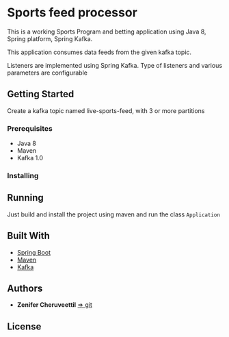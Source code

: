 # Sports feed processor

This is a working Sports Program and betting application using Java 8, Spring platform, Spring Kafka.

This application consumes data feeds from the given kafka topic. 

Listeners are implemented using Spring Kafka. Type of listeners and various parameters are configurable

## Getting Started

Create a kafka topic named live-sports-feed, with 3 or more partitions

### Prerequisites

- Java 8
- Maven
- Kafka 1.0

### Installing


## Running

Just build and install the project using maven and run the class `Application`


## Built With

* [Spring Boot](http:///)
* [Maven](https://maven.apache.org/)
* [Kafka](https://)


## Authors

* **Zenifer Cheruveettil** [ => git](https://git.booxdev.com/users/cheruveettilz/)


## License

